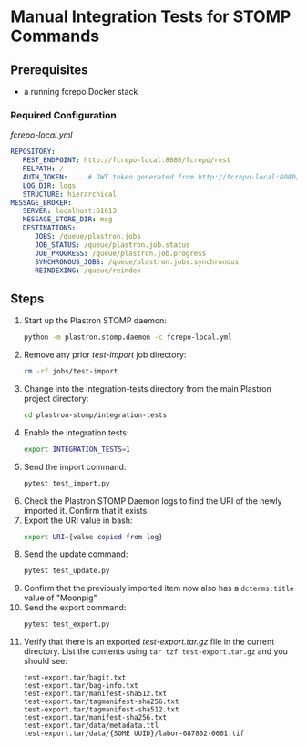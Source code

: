 # Manual Integration Tests for STOMP Commands

## Prerequisites

* a running fcrepo Docker stack

### Required Configuration

_fcrepo-local.yml_

```yaml
REPOSITORY:
   REST_ENDPOINT: http://fcrepo-local:8080/fcrepo/rest
   RELPATH: /
   AUTH_TOKEN: ... # JWT token generated from http://fcrepo-local:8080/fcrepo/user
   LOG_DIR: logs
   STRUCTURE: hierarchical
MESSAGE_BROKER:
   SERVER: localhost:61613
   MESSAGE_STORE_DIR: msg
   DESTINATIONS:
      JOBS: /queue/plastron.jobs
      JOB_STATUS: /queue/plastron.job.status
      JOB_PROGRESS: /queue/plastron.job.progress
      SYNCHRONOUS_JOBS: /queue/plastron.jobs.synchronous
      REINDEXING: /queue/reindex
```

## Steps

1. Start up the Plastron STOMP daemon:
   ```bash
   python -m plastron.stomp.daemon -c fcrepo-local.yml
   ```
2. Remove any prior _test-import_ job directory:
   ```bash
   rm -rf jobs/test-import
   ```
3. Change into the integration-tests directory from the main Plastron 
   project directory:
   ```bash
   cd plastron-stomp/integration-tests
   ```
4. Enable the integration tests:
   ```bash
   export INTEGRATION_TESTS=1
   ```
5. Send the import command:
   ```bash
   pytest test_import.py
   ```
6. Check the Plastron STOMP Daemon logs to find the URI of the newly 
   imported it. Confirm that it exists.
7. Export the URI value in bash:
   ```bash
   export URI={value copied from log}
   ```
8. Send the update command:
   ```bash
   pytest test_update.py
   ```
9. Confirm that the previously imported item now also has a `dcterms:title`
   value of "Moonpig"
10. Send the export command:
    ```bash
    pytest test_export.py
    ```
11. Verify that there is an exported _test-export.tar.gz_
    file in the current directory. List the contents using
    `tar tzf test-export.tar.gz` and you should see:
    ```
    test-export.tar/bagit.txt
    test-export.tar/bag-info.txt
    test-export.tar/manifest-sha512.txt
    test-export.tar/tagmanifest-sha256.txt
    test-export.tar/tagmanifest-sha512.txt
    test-export.tar/manifest-sha256.txt
    test-export.tar/data/metadata.ttl
    test-export.tar/data/{SOME UUID}/labor-087802-0001.tif
    ```
